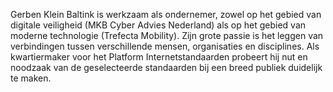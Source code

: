 Gerben Klein Baltink is werkzaam als ondernemer, zowel op het gebied van
digitale veiligheid (MKB Cyber Advies Nederland) als op het gebied van moderne
technologie (Trefecta Mobility). Zijn grote passie is het leggen van
verbindingen tussen verschillende mensen, organisaties en disciplines. Als
kwartiermaker voor het Platform Internetstandaarden probeert hij nut en
noodzaak van de geselecteerde standaarden bij een breed publiek duidelijk te
maken.
